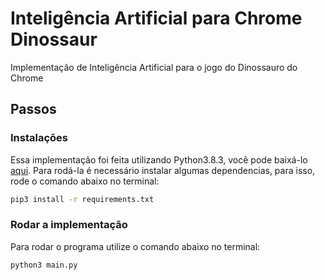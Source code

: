 # Inteligência Artificial para Chrome Dinossaur

Implementação de Inteligência Artificial para o jogo do Dinossauro do Chrome

## Passos

### Instalações

Essa implementação foi feita utilizando Python3.8.3, você pode baixá-lo [aqui](https://www.python.org/downloads/).
Para rodá-la é necessário instalar algumas dependencias, para isso, rode o comando abaixo no terminal:
```bash
pip3 install -r requirements.txt
```

### Rodar a implementação
Para rodar o programa utilize o comando abaixo no terminal:

```bash
python3 main.py
```